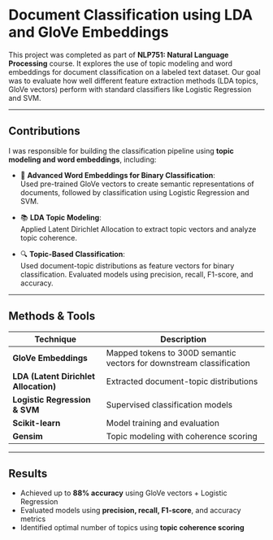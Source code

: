 # Document Classification using LDA and GloVe Embeddings

This project was completed as part of **NLP751: Natural Language Processing** course. It explores the use of topic modeling and word embeddings for document classification on a labeled text dataset. Our goal was to evaluate how well different feature extraction methods (LDA topics, GloVe vectors) perform with standard classifiers like Logistic Regression and SVM.

---

## Contributions

I was responsible for building the classification pipeline using **topic modeling and word embeddings**, including:

- 🧩 **Advanced Word Embeddings for Binary Classification**:  
  Used pre-trained GloVe vectors to create semantic representations of documents, followed by classification using Logistic Regression and SVM.

- 📚 **LDA Topic Modeling**:  
  Applied Latent Dirichlet Allocation to extract topic vectors and analyze topic coherence.

- 🔍 **Topic-Based Classification**:  
  Used document-topic distributions as feature vectors for binary classification. Evaluated models using precision, recall, F1-score, and accuracy.

---

## Methods & Tools
| Technique | Description |
|----------|-------------|
| **GloVe Embeddings** | Mapped tokens to 300D semantic vectors for downstream classification |
| **LDA (Latent Dirichlet Allocation)** | Extracted document-topic distributions |
| **Logistic Regression & SVM** | Supervised classification models |
| **Scikit-learn** | Model training and evaluation |
| **Gensim** | Topic modeling with coherence scoring |

---

## Results
- Achieved up to **88% accuracy** using GloVe vectors + Logistic Regression
- Evaluated models using **precision, recall, F1-score**, and accuracy metrics
- Identified optimal number of topics using **topic coherence scoring**

